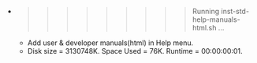 * >>>>>>>>> Running inst-std-help-manuals-html.sh ...
  * Add user & developer manuals(html) in Help menu.
  * Disk size = 3130748K. Space Used = 76K. Runtime = 00:00:00:01.
